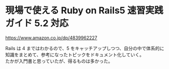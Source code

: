 # 現場で使える Ruby on Rails5 速習実践ガイド 5.2 対応

<https://www.amazon.co.jp/dp/4839962227>

Rails は 4 まではわかるので、5 をキャッチアップしつつ、自分の中で体系的に知識をまとめて、参考になったトピックをドキュメント化していく。  
たかが入門書と思っていたが、得るものは多かった。
